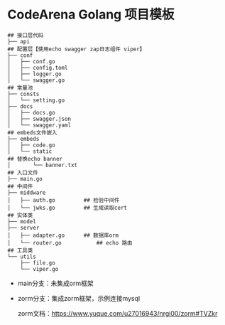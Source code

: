 # CodeArena Golang 项目模板

```text
## 接口层代码
├── api		
## 配置层【使用echo swagger zap日志组件 viper】
├── conf						
│   ├── conf.go
│   ├── config.toml
│   ├── logger.go
│   └── swagger.go
## 常量池
├── consts						
│   └── setting.go
├── docs
│   ├── docs.go
│   ├── swagger.json
│   └── swagger.yaml
## embeds文件嵌入
├── embeds           	
│   ├── code.go
│   └── static		
## 替换echo banner
│       └── banner.txt
## 入口文件
├── main.go		
## 中间件
├── middware					
│   ├── auth.go			## 检验中间件
│   └── jwks.go			## 生成读取cert
## 实体类
├── model						
├── server
│   ├── adapter.go		## 数据库orm
│   └── router.go			## echo 路由
## 工具类
└── utils						
    ├── file.go
    └── viper.go

```

- main分支：未集成orm框架

- zorm分支：集成zorm框架，示例连接mysql

  zorm文档：https://www.yuque.com/u27016943/nrgi00/zorm#TVZkr